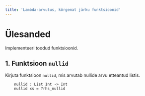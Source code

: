 ```yaml
---
title: 'Lambda-arvutus, kõrgemat järku funktsioonid'
---
```


# Ülesanded

Implementeeri toodud funktsioonid.

## 1. Funktsioon `nullid`

Kirjuta funktsioon `nullid`, mis arvutab nullide arvu etteantud listis.

        nullid : List Int -> Int
        nullid xs = ?rhs_nullid